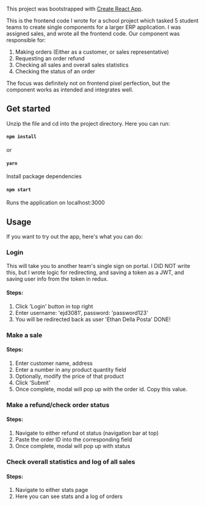 This project was bootstrapped with [Create React App](https://github.com/facebook/create-react-app).

This is the frontend code I wrote for a school project which tasked 5 student teams to create single components for a larger ERP
application. I was assigned sales, and wrote all the frontend code. Our component was responsible for:
1. Making orders (Either as a customer, or sales representative)
2. Requesting an order refund
3. Checking all sales and overall sales statistics
4. Checking the status of an order

The focus was definitely not on frontend pixel perfection, but the component works as intended and integrates well.

## Get started
Unzip the file and cd into the project directory. Here you can run:

#### `npm install`
or
#### `yarn`

Install package dependencies

#### `npm start`

Runs the application on localhost:3000

## Usage

If you want to try out the app, here's what you can do:

### Login

This will take you to another team's single sign on portal. I DID NOT write this, but I wrote logic for redirecting, and saving a token as a JWT,
and saving user info from the token in redux.

#### Steps:
1. Click 'Login' button in top right
2. Enter username: 'ejd3081', password: 'password123'
3. You will be redirected back as user 'Ethan Della Posta' DONE!

### Make a sale

#### Steps:
1. Enter customer name, address
2. Enter a number in any product quantity field
3. Optionally, modify the price of that product
4. Click 'Submit'
5. Once complete, modal will pop up with the order id. Copy this value.

### Make a refund/check order status

#### Steps:
1. Navigate to either refund ot status (navigation bar at top)
2. Paste the order ID into the corresponding field
3. Once complete, modal will pop up with status

### Check overall statistics and log of all sales

#### Steps:
1. Navigate to either stats page
2. Here you can see stats and a log of orders




